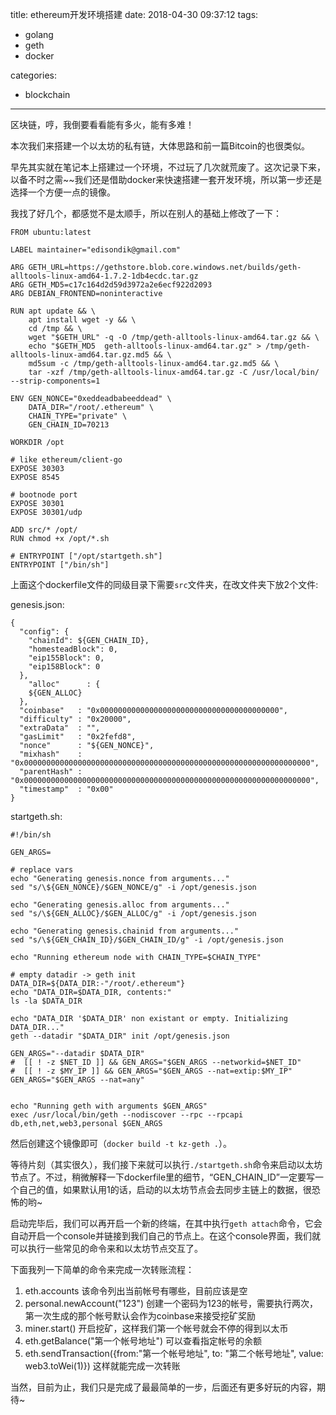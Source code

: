 title: ethereum开发环境搭建
date: 2018-04-30 09:37:12
tags:
- golang
- geth
- docker

categories:
- blockchain
---

区块链，哼，我倒要看看能有多火，能有多难！

本次我们来搭建一个以太坊的私有链，大体思路和前一篇Bitcoin的也很类似。

早先其实就在笔记本上搭建过一个环境，不过玩了几次就荒废了。这次记录下来，以备不时之需~~我们还是借助docker来快速搭建一套开发环境，所以第一步还是选择一个方便一点的镜像。

我找了好几个，都感觉不是太顺手，所以在别人的基础上修改了一下：

```
FROM ubuntu:latest

LABEL maintainer="edisondik@gmail.com"

ARG GETH_URL=https://gethstore.blob.core.windows.net/builds/geth-alltools-linux-amd64-1.7.2-1db4ecdc.tar.gz
ARG GETH_MD5=c17c164d2d59d3972a2e6ecf922d2093
ARG DEBIAN_FRONTEND=noninteractive

RUN apt update && \
    apt install wget -y && \
    cd /tmp && \
    wget "$GETH_URL" -q -O /tmp/geth-alltools-linux-amd64.tar.gz && \
    echo "$GETH_MD5  geth-alltools-linux-amd64.tar.gz" > /tmp/geth-alltools-linux-amd64.tar.gz.md5 && \
    md5sum -c /tmp/geth-alltools-linux-amd64.tar.gz.md5 && \
    tar -xzf /tmp/geth-alltools-linux-amd64.tar.gz -C /usr/local/bin/ --strip-components=1

ENV GEN_NONCE="0xeddeadbabeeddead" \
    DATA_DIR="/root/.ethereum" \
    CHAIN_TYPE="private" \
    GEN_CHAIN_ID=70213

WORKDIR /opt

# like ethereum/client-go
EXPOSE 30303
EXPOSE 8545

# bootnode port
EXPOSE 30301
EXPOSE 30301/udp

ADD src/* /opt/
RUN chmod +x /opt/*.sh

# ENTRYPOINT ["/opt/startgeth.sh"]
ENTRYPOINT ["/bin/sh"]

```

上面这个dockerfile文件的同级目录下需要`src`文件夹，在改文件夹下放2个文件:

genesis.json:
```
{
  "config": {
    "chainId": ${GEN_CHAIN_ID},
    "homesteadBlock": 0,
    "eip155Block": 0,
    "eip158Block": 0
  },
    "alloc"      : {
    ${GEN_ALLOC}
  },
  "coinbase"   : "0x0000000000000000000000000000000000000000",
  "difficulty" : "0x20000",
  "extraData"  : "",
  "gasLimit"   : "0x2fefd8",
  "nonce"      : "${GEN_NONCE}",
  "mixhash"    : "0x0000000000000000000000000000000000000000000000000000000000000000",
  "parentHash" : "0x0000000000000000000000000000000000000000000000000000000000000000",
  "timestamp"  : "0x00"
}
```

startgeth.sh:
```
#!/bin/sh

GEN_ARGS=

# replace vars
echo "Generating genesis.nonce from arguments..."
sed "s/\${GEN_NONCE}/$GEN_NONCE/g" -i /opt/genesis.json

echo "Generating genesis.alloc from arguments..."
sed "s/\${GEN_ALLOC}/$GEN_ALLOC/g" -i /opt/genesis.json

echo "Generating genesis.chainid from arguments..."
sed "s/\${GEN_CHAIN_ID}/$GEN_CHAIN_ID/g" -i /opt/genesis.json

echo "Running ethereum node with CHAIN_TYPE=$CHAIN_TYPE"

# empty datadir -> geth init
DATA_DIR=${DATA_DIR:-"/root/.ethereum"}
echo "DATA_DIR=$DATA_DIR, contents:"
ls -la $DATA_DIR

echo "DATA_DIR '$DATA_DIR' non existant or empty. Initializing DATA_DIR..."
geth --datadir "$DATA_DIR" init /opt/genesis.json

GEN_ARGS="--datadir $DATA_DIR"
#  [[ ! -z $NET_ID ]] && GEN_ARGS="$GEN_ARGS --networkid=$NET_ID"
#  [[ ! -z $MY_IP ]] && GEN_ARGS="$GEN_ARGS --nat=extip:$MY_IP"
GEN_ARGS="$GEN_ARGS --nat=any"


echo "Running geth with arguments $GEN_ARGS"
exec /usr/local/bin/geth --nodiscover --rpc --rpcapi db,eth,net,web3,personal $GEN_ARGS

```

然后创建这个镜像即可（`docker build -t kz-geth .`）。

等待片刻（其实很久），我们接下来就可以执行`./startgeth.sh`命令来启动以太坊节点了。不过，稍微解释一下dockerfile里的细节，“GEN_CHAIN_ID”一定要写一个自己的值，如果默认用1的话，启动的以太坊节点会去同步主链上的数据，很恐怖的哟~

启动完毕后，我们可以再开启一个新的终端，在其中执行`geth attach`命令，它会自动开启一个console并链接到我们自己的节点上。在这个console界面，我们就可以执行一些常见的命令来和以太坊节点交互了。

下面我列一下简单的命令来完成一次转账流程：

1. eth.accounts  该命令列出当前帐号有哪些，目前应该是空
2. personal.newAccount("123")  创建一个密码为123的帐号，需要执行两次，第一次生成的那个帐号默认会作为coinbase来接受挖矿奖励
3. miner.start() 开启挖矿，这样我们第一个帐号就会不停的得到以太币
4. eth.getBalance("第一个帐号地址") 可以查看指定帐号的余额
5. eth.sendTransaction({from:"第一个帐号地址", to: "第二个帐号地址", value: web3.toWei(1)}) 这样就能完成一次转账

当然，目前为止，我们只是完成了最最简单的一步，后面还有更多好玩的内容，期待~
